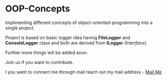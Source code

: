 # OOP-Concepts

Implimenting different concepts of object-oriented-programming into a single project.

Project is based on basic logger idea having **FileLogger** and **ConsoleLogger** class and both are derived from **ILogger** *(Interface)*.

Further more things will be added soon.

Join us if you want to contribute.

I you want to connect me through mail reach out my mail address - [Mail Me](mailto:abhishek.varde@gmail.com)
